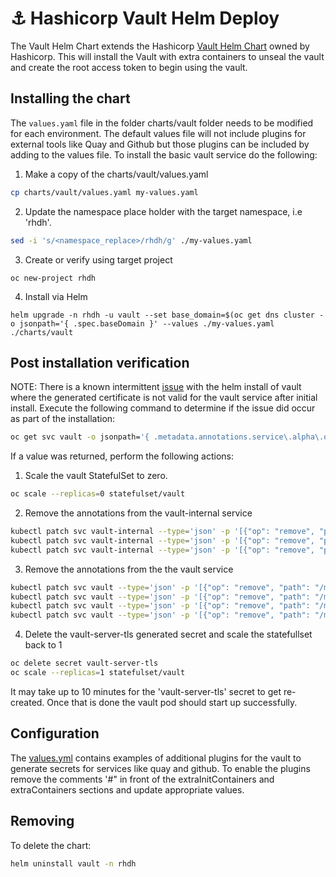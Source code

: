 # ⚓️ Hashicorp Vault Helm Deploy

The Vault Helm Chart extends the Hashicorp [Vault Helm Chart](https://github.com/hashicorp/vault-helm) owned by Hashicorp. This will install the Vault with extra containers to unseal the vault and create the root access token to begin using the vault. 

## Installing the chart

The `values.yaml` file in the folder charts/vault folder needs to be modified for each environment. The default values file will not include plugins for external tools like Quay and Github but those plugins can be included by adding to the values file.  To install the basic vault service do the following:

1) Make a copy of the charts/vault/values.yaml 
```bash
cp charts/vault/values.yaml my-values.yaml
```
2) Update the namespace place holder with the target namespace, i.e 'rhdh'.
```bash
sed -i 's/<namespace_replace>/rhdh/g' ./my-values.yaml
```
3) Create or verify using target project
```
oc new-project rhdh
```

4) Install via Helm
```bach
helm upgrade -n rhdh -u vault --set base_domain=$(oc get dns cluster -o jsonpath='{ .spec.baseDomain }' --values ./my-values.yaml ./charts/vault
```

## Post installation verification

NOTE: There is a known intermittent [issue](https://github.com/hashicorp/vault-helm/issues/674) with the helm install of vault where the generated certificate is not valid for the vault service after initial install. Execute the following command to determine if the issue did occur as part of the installation:

```bash
oc get svc vault -o jsonpath='{ .metadata.annotations.service\.alpha\.openshift\.io/serving-cert-generation-error }'
```

If a value was returned, perform the following actions:


1) Scale the vault StatefulSet to zero.

```bash
oc scale --replicas=0 statefulset/vault
```

2) Remove the annotations from the vault-internal service

```bash
kubectl patch svc vault-internal --type='json' -p '[{"op": "remove", "path": "/metadata/annotations/service.beta.openshift.io~1serving-cert-secret-name"}]'
kubectl patch svc vault-internal --type='json' -p '[{"op": "remove", "path": "/metadata/annotations/service.alpha.openshift.io~1serving-cert-signed-by"}]'
kubectl patch svc vault-internal --type='json' -p '[{"op": "remove", "path": "/metadata/annotations/service.beta.openshift.io~1serving-cert-signed-by"}]'
```

3) Remove the annotations from the the vault service

```bash
kubectl patch svc vault --type='json' -p '[{"op": "remove", "path": "/metadata/annotations/service.alpha.openshift.io~1serving-cert-generation-error"}]'
kubectl patch svc vault --type='json' -p '[{"op": "remove", "path": "/metadata/annotations/service.beta.openshift.io~1serving-cert-generation-error"}]'
kubectl patch svc vault --type='json' -p '[{"op": "remove", "path": "/metadata/annotations/service.alpha.openshift.io~1serving-cert-generation-error-num"}]'
kubectl patch svc vault --type='json' -p '[{"op": "remove", "path": "/metadata/annotations/service.beta.openshift.io~1serving-cert-generation-error-num"}]'
```

4) Delete the vault-server-tls generated secret and scale the statefullset back to 1

```bash
oc delete secret vault-server-tls
oc scale --replicas=1 statefulset/vault
```

It may take up to 10 minutes for the 'vault-server-tls' secret to get re-created. Once that is done the vault pod should start up successfully.

## Configuration

The [values.yml](values.yaml) contains examples of additional plugins for the vault to generate secrets for services like quay and github. To enable the plugins remove the comments '#" in front of the extraInitContainers and extraContainers sections and update appropriate values. 

## Removing

To delete the chart:
```bash
helm uninstall vault -n rhdh
```
